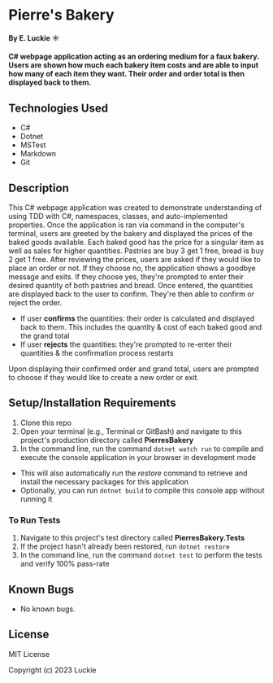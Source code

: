 # Pierre's Bakery

#### By E. Luckie ☀️

#### C# webpage application acting as an ordering medium for a faux bakery. Users are shown how much each bakery item costs and are able to input how many of each item they want. Their order and order total is then displayed back to them.

## Technologies Used

* C#
* Dotnet
* MSTest
* Markdown
* Git

## Description

This C# webpage application was created to demonstrate understanding of using TDD with C#, namespaces, classes, and auto-implemented properties. Once the application is ran via command in the computer's terminal, users are greeted by the bakery and displayed the prices of the baked goods available. Each baked good has the price for a singular item as well as sales for higher quantities. Pastries are buy 3 get 1 free, bread is buy 2 get 1 free. After reviewing the prices, users are asked if they would like to place an order or not. If they choose no, the application shows a goodbye message and exits. If they choose yes, they're prompted to enter their desired quantity of both pastries and bread. Once entered, the quantities are displayed back to the user to confirm. They're then able to confirm or reject the order.

* If user **confirms** the quantities: their order is calculated and displayed back to them. This includes the quantity & cost of each baked good and the grand total
* If user **rejects** the quantities: they're prompted to re-enter their quantities & the confirmation process restarts

Upon displaying their confirmed order and grand total, users are prompted to choose if they would like to create a new order or exit.

## Setup/Installation Requirements

1. Clone this repo
2. Open your terminal (e.g., Terminal or GitBash) and navigate to this project's production directory called **PierresBakery**
3. In the command line, run the command ``dotnet watch run`` to compile and execute the console application in your browser in development mode
* This will also automatically run the _restore_ command to retrieve and install the necessary packages for this application
* Optionally, you can run ``dotnet build`` to compile this console app without running it

### To Run Tests
1. Navigate to this project's test directory called **PierresBakery.Tests**
2. If the project hasn't already been restored, run ``dotnet restore``
3. In the command line, run the command ``dotnet test`` to perform the tests and verify 100% pass-rate

## Known Bugs

* No known bugs.

## License

MIT License

Copyright (c) 2023 Luckie